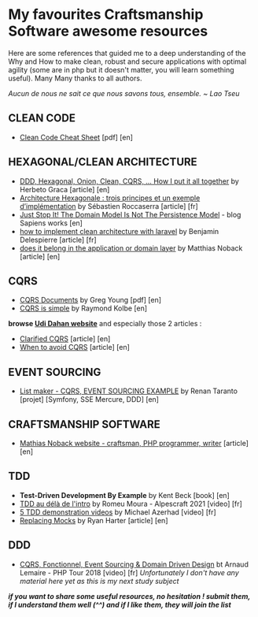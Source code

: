 # __My favourites Craftsmanship Software awesome resources__

Here are some references that guided me to a deep understanding of the Why and How to make clean, robust and secure applications with optimal agility (some are in php but it doesn't matter, you will learn something useful). Many Many thanks to all authors.

_Aucun de nous ne sait ce que nous savons tous, ensemble. ~ Lao Tseu_

## CLEAN CODE
- [Clean Code Cheat Sheet](https://www.planetgeek.ch/wp-content/uploads/2014/11/Clean-Code-V2.4.pdf) [pdf] [en]

## HEXAGONAL/CLEAN ARCHITECTURE
- [DDD, Hexagonal, Onion, Clean, CQRS, … How I put it all together](https://herbertograca.com/2017/11/16/explicit-architecture-01-ddd-hexagonal-onion-clean-cqrs-how-i-put-it-all-together/) by Herbeto Graca [article] [en]
- [Architecture Hexagonale : trois principes et un exemple d’implémentation](https://blog.octo.com/architecture-hexagonale-trois-principes-et-un-exemple-dimplementation) by Sébastien Roccaserra [article] [fr]
- [Just Stop It! The Domain Model Is Not The Persistence Model](https://blog.sapiensworks.com/post/2012/04/07/Just-Stop-It!-The-Domain-Model-Is-Not-The-Persistence-Model.aspx) - blog Sapiens works [en]
- [how to implement clean architecture with laravel](https://dev.to/bdelespierre/how-to-implement-clean-architecture-with-laravel-2f2i) by Benjamin Delespierre [article] [fr]
- [does it belong in the application or domain layer](https://matthiasnoback.nl/2021/02/does-it-belong-in-the-application-or-domain-layer/) by Matthias Noback [article] [en]

## CQRS
- [CQRS Documents](https://cqrs.files.wordpress.com/2010/11/cqrs_documents.pdf) by Greg Young [pdf] [en]
- [CQRS is simple](https://gist.github.com/raykolbe/5623035) by Raymond Kolbe [en]

__browse [Udi Dahan website](https://udidahan.com/)__ and especially those 2 articles :
- [Clarified CQRS](https://udidahan.com/2009/12/09/clarified-cqrs/) [article] [en]
- [When to avoid CQRS](https://udidahan.com/2011/04/22/when-to-avoid-cqrs/) [article] [en]

## EVENT SOURCING
- [List maker - CQRS, EVENT SOURCING EXAMPLE](https://github.com/renan-taranto/cqrs-event-sourcing-example) by Renan Taranto [projet] [Symfony, SSE Mercure, DDD] [en]

## CRAFTSMANSHIP SOFTWARE
- [Mathias Noback website - craftsman, PHP programmer, writer](https://matthiasnoback.nl/) [article] [en]

## TDD
- __Test-Driven Development By Example__ by Kent Beck [book] [en]
- [TDD au délà de l'intro](https://youtu.be/RlkgetzDenI) by Romeu Moura - Alpescraft 2021 [video] [fr]
- [5 TDD demonstration videos](https://www.youtube.com/channel/UCdcsr2L2WC0OON39Ar3hBKQ/videos) by Michael Azerhad [video] [fr]
- [Replacing Mocks](https://ryanharter.com/blog/2020/06/replacing-mocks/) by Ryan Harter [article] [en]

## DDD
- [CQRS, Fonctionnel, Event Sourcing & Domain Driven Design](https://youtu.be/qBLtZN3p3FU) bt Arnaud Lemaire - PHP Tour 2018 [video] [fr]
_Unfortunately I don't have any material here yet as this is my next study subject_

___if you want to share some useful resources, no hesitation ! submit them, if I understand them well (^^) and if I like them, they will join the list___
